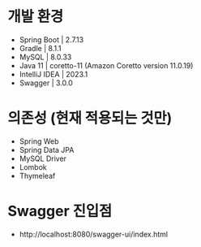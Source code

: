# 개발 환경

- Spring Boot  |  2.7.13
- Gradle  |  8.1.1
- MySQL  |   8.0.33
- Java 11  |  coretto-11 (Amazon Coretto version 11.0.19)
- IntelliJ IDEA  |   2023.1
- Swagger  |  3.0.0

# 의존성 (현재 적용되는 것만)

- Spring Web
- Spring Data JPA
- MySQL Driver
- Lombok
- Thymeleaf

# Swagger 진입점
- http://localhost:8080/swagger-ui/index.html